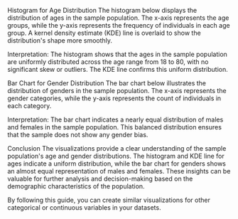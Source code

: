 Histogram for Age Distribution
The histogram below displays the distribution of ages in the sample population. The x-axis represents the age groups, while the y-axis represents the frequency of individuals in each age group. A kernel density estimate (KDE) line is overlaid to show the distribution's shape more smoothly.

Interpretation:
The histogram shows that the ages in the sample population are uniformly distributed across the age range from 18 to 80, with no significant skew or outliers. The KDE line confirms this uniform distribution.

Bar Chart for Gender Distribution
The bar chart below illustrates the distribution of genders in the sample population. The x-axis represents the gender categories, while the y-axis represents the count of individuals in each category.

Interpretation:
The bar chart indicates a nearly equal distribution of males and females in the sample population. This balanced distribution ensures that the sample does not show any gender bias.

Conclusion
The visualizations provide a clear understanding of the sample population's age and gender distributions. The histogram and KDE line for ages indicate a uniform distribution, while the bar chart for genders shows an almost equal representation of males and females. These insights can be valuable for further analysis and decision-making based on the demographic characteristics of the population.

By following this guide, you can create similar visualizations for other categorical or continuous variables in your datasets.
